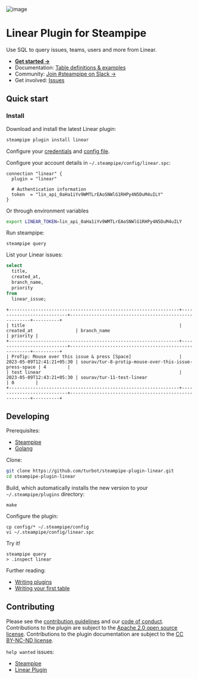 ![image](https://hub.steampipe.io/images/plugins/turbot/linear-social-graphic.png)

# Linear Plugin for Steampipe

Use SQL to query issues, teams, users and more from Linear.

- **[Get started →](https://hub.steampipe.io/plugins/turbot/linear)**
- Documentation: [Table definitions & examples](https://hub.steampipe.io/plugins/turbot/linear/tables)
- Community: [Join #steampipe on Slack →](https://turbot.com/community/join)
- Get involved: [Issues](https://github.com/turbot/steampipe-plugin-linear/issues)

## Quick start

### Install

Download and install the latest Linear plugin:

```bash
steampipe plugin install linear
```

Configure your [credentials](https://hub.steampipe.io/plugins/turbot/linear#credentials) and [config file](https://hub.steampipe.io/plugins/turbot/linear#configuration).

Configure your account details in `~/.steampipe/config/linear.spc`:

```hcl
connection "linear" {
  plugin = "linear"

  # Authentication information
  token  = "lin_api_0aHa1iYv9WMTLrEAoSNWlG1RHPy4N5DuM4uILY"
}
```

Or through environment variables

```sh
export LINEAR_TOKEN=lin_api_0aHa1iYv9WMTLrEAoSNWlG1RHPy4N5DuM4uILY
```

Run steampipe:

```shell
steampipe query
```

List your Linear issues:

```sql
select
  title,
  created_at,
  branch_name,
  priority
from
  linear_issue;
```

```
+----------------------------------------------------------------+---------------------------+-------------------------------------------------------+----------+
| title                                                          | created_at                | branch_name                                           | priority |
+----------------------------------------------------------------+---------------------------+-------------------------------------------------------+----------+
| ProTip: Mouse over this issue & press [Space]                  | 2023-05-09T12:41:21+05:30 | sourav/tur-8-protip-mouse-over-this-issue-press-space | 4        |
| test linear                                                    | 2023-05-09T12:43:21+05:30 | sourav/tur-11-test-linear                             | 0        |
+----------------------------------------------------------------+---------------------------+-------------------------------------------------------+----------+
```

## Developing

Prerequisites:

- [Steampipe](https://steampipe.io/downloads)
- [Golang](https://golang.org/doc/install)

Clone:

```sh
git clone https://github.com/turbot/steampipe-plugin-linear.git
cd steampipe-plugin-linear
```

Build, which automatically installs the new version to your `~/.steampipe/plugins` directory:

```
make
```

Configure the plugin:

```
cp config/* ~/.steampipe/config
vi ~/.steampipe/config/linear.spc
```

Try it!

```
steampipe query
> .inspect linear
```

Further reading:

- [Writing plugins](https://steampipe.io/docs/develop/writing-plugins)
- [Writing your first table](https://steampipe.io/docs/develop/writing-your-first-table)

## Contributing

Please see the [contribution guidelines](https://github.com/turbot/steampipe/blob/main/CONTRIBUTING.md) and our [code of conduct](https://github.com/turbot/steampipe/blob/main/CODE_OF_CONDUCT.md). Contributions to the plugin are subject to the [Apache 2.0 open source license](https://github.com/turbot/steampipe-plugin-linear/blob/main/LICENSE). Contributions to the plugin documentation are subject to the [CC BY-NC-ND license](https://github.com/turbot/steampipe-plugin-linear/blob/main/docs/LICENSE).

`help wanted` issues:

- [Steampipe](https://github.com/turbot/steampipe/labels/help%20wanted)
- [Linear Plugin](https://github.com/turbot/steampipe-plugin-linear/labels/help%20wanted)
